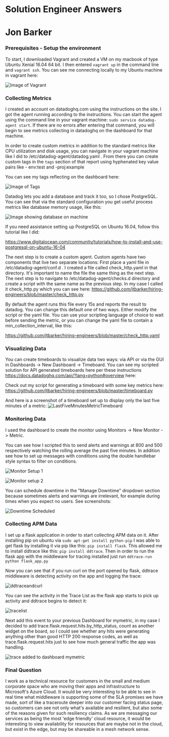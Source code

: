 # Solution Engineer Answers
# Jon Barker

### Prerequisites - Setup the environment
To start, I downloaded Vagrant and created a VM on my macbook of type Ubuntu Xenial 16.04 64 bit.  I then entered `vagrant up` in the command line and `vagrant ssh`.  You can see me connecting locally to my Ubuntu machine in vagrant here:

![Image of Vagrant](https://github.com/jtbarker/hiring-engineers/blob/master/vagrant.png)

### Collecting Metrics
I created an account on datadoghq.com using the instructions on the site.  I got the agent running according to the instructions.  You can start the agent using the command line in your vagrant machine: `sudo service datadog-agent start`.  If there are no errors after entering that command, you will begin to see metrics collecting in datadoghq on the dashboard for that machine.

In order to create custom metrics in addition to the standard metrics like CPU utilization and disk usage, you can navigate in your vagrant machine like I did to /etc/datadog-agent/datadog.yaml .  From there you can create custom tags in the `tags` section of that report using hyphenated key value pairs like - env:test and -proj:example


You can see my tags reflecting on the dashboard here:

![Image of Tags](https://github.com/jtbarker/hiring-engineers/blob/master/tags.png?raw=true)

Datadog lets you add a database and track it too, so I chose PostgreSQL. You can see that via the standard configuration you get useful process metrics like database memory usage, like this:

![Image showing database on machine](https://github.com/jtbarker/hiring-engineers/blob/master/databasepostgres.png?raw=true)

If you need assistance setting up PostgreSQL on Ubuntu 16.04, follow this tutorial like I did:

https://www.digitalocean.com/community/tutorials/how-to-install-and-use-postgresql-on-ubuntu-16-04

The next step is to create a custom agent. Custom agents have two components that live two separate locations: First place a yaml file in /etc/datadog-agent/conf.d .  I created a file called check_http.yaml in that directory.  It's important to name the file the same thing as the next step.  The next step is to navigate to /etc/datadog-agent/checks.d directory and create a script with the same name as the previous step.  In my case I called it check_http.py which you can see here:
https://github.com/jtbarker/hiring-engineers/blob/master/check_http.py

By default the agent runs this file every 15s and reports the result to datadog. You can change this default one of two ways. Either modify the script or the yaml file. You can use your scripting language of choice to wait before sending the metric, or you can change the yaml file to contain a min_collection_interval, like this:

https://github.com/jtbarker/hiring-engineers/blob/master/check_http.yaml

### Visualizing Data

You can create timeboards to visualize data two ways: via API or via the GUI in Dashboards -> New Dashboard -> Timeboard.  You can see my scripted solution for API generated timeboards here per these instructions https://docs.datadoghq.com/api/?lang=python#overview here:

Check out my script for generating a timeboard with some key metrics here:
https://github.com/jtbarker/hiring-engineers/blob/master/timeboard.py

And here is a screenshot of a timeboard set up to display only the last five minutes of a metric:
![LastFiveMinutesMetricTimeboard](https://github.com/jtbarker/hiring-engineers/blob/master/lastfiveminutes.png)

### Monitoring Data

I used the dashboard to create the monitor using Monitors -> New Monitor -> Metric.

You can see how I scripted this to send alerts and warnings at 800 and 500 respectively watching the rolling average the past five minutes.  In addition see how to set up messages with conditions using the double handlebar style syntax to filter on conditions.

![Monitor Setup 1](https://github.com/jtbarker/hiring-engineers/blob/master/monitor1.png)

![Monitor setup 2](https://github.com/jtbarker/hiring-engineers/blob/master/monitor2.png)

You can schedule downtime in the "Manage Downtime" dropdown section because sometimes alerts and warnings are irrelevant, for example during times when you expect no users. See screenshots:

![Downtime Scheduled](https://github.com/jtbarker/hiring-engineers/blob/master/downtime.png)

### Collecting APM Data

I set up a flask application in order to start collecting APM data on it. After installing pip on ubuntu via `sudo apt-get install python-pip` I was able to get flask by installing it via pip like this: `pip install flask`.  This allowed me to install ddtrace like this: `pip install ddtrace`.  Then in order to run the flask app with the middleware for tracing installed just run `ddtrace-run python flask_app.py`

Now you can see that if you run curl on the port opened by flask, ddtrace middleware is detecting activity on the app and logging the trace:

![ddtraceandcurl](https://github.com/jtbarker/hiring-engineers/blob/master/ddtraceinstalled.png)

You can see the activity in the Trace List as the flask app starts to pick up activity and ddtrace begins to detect it:

![tracelist](https://github.com/jtbarker/hiring-engineers/blob/master/tracelist.png)

Next add this event to your previous Dashboard for mymetric, in my case I decided to add trace.flask.request.hits.by_http_status, count as another widget on the board, so I could see whether any hits were generating anything other than good HTTP 200 response codes, as well as trace.flask.request.hits just to see how much general traffic the app was handling.

![trace added to dashboard mymetric](https://github.com/jtbarker/hiring-engineers/blob/master/tracedashboard.png)

### Final Question

I work as a technical resource for customers in the small and medium corporate space who are moving their apps and infrastructure to Microsoft's Azure Cloud.  It would be very interesting to be able to see in real time what middleware is supporting some of the SLA promises we have made, sort of like a traceroute deeper into our customer facing status page, so customers can see not only what's available and resilient, but also some of the reasons given for such resiliency claims.  As we are messaging our services as being the most 'edge friendly' cloud resource, it would be interesting to view availability for resources that are maybe not in the cloud, but exist in the edge, but may be shareable in a mesh network sense.  






